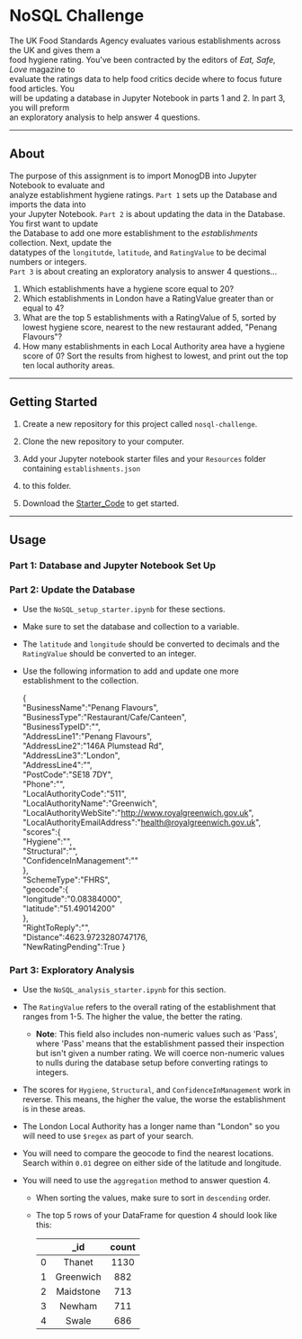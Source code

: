 # NoSQL Challenge

The UK Food Standards Agency evaluates various establishments across the UK and gives them a  
food hygiene rating. You've been contracted by the editors of *Eat, Safe, Love* magazine to  
evaluate the ratings data to help food critics decide where to focus future food articles. You  
will be updating a database in Jupyter Notebook in parts 1 and 2. In part 3, you will preform  
an exploratory analysis to help answer 4 questions.

---

## About

The purpose of this assignment is to import MonogDB into Jupyter Notebook to evaluate and  
analyze establishment hygiene ratings. `Part 1` sets up the Database and imports the data into  
your Jupyter Notebook. `Part 2` is about updating the data in the Database. You first want to update  
the Database to add one more establishment to the *establishments* collection. Next, update the  
datatypes of the `longitutde`, `latitude`, and `RatingValue` to be decimal numbers or integers.  
`Part 3` is about creating an exploratory analysis to answer 4 questions...  

  1. Which establishments have a hygiene score equal to 20?
  2. Which establishments in London have a RatingValue greater than or equal to 4?
  3. What are the top 5 establishments with a RatingValue of 5, sorted by lowest hygiene score, nearest
     to the new restaurant added, "Penang Flavours"?
  4. How many establishments in each Local Authority area have a hygiene score of 0? Sort the results
     from highest to lowest, and print out the top ten local authority areas.

---

## Getting Started

1. Create a new repository for this project called `nosql-challenge`.
2. Clone the new repository to your computer.
3. Add your Jupyter notebook starter files and your `Resources` folder containing `establishments.json`
4.  to this folder.

5.  Download the [Starter_Code](https://github.com/Kaileycar/nosql-challenge/files/12164812/Starter_Code.zip) to get started.

---

## Usage

### Part 1: Database and Jupyter Notebook Set Up  
### Part 2: Update the Database  

* Use the `NoSQL_setup_starter.ipynb` for these sections.
* Make sure to set the database and collection to a variable.
* The `latitude` and `longitude` should be converted to decimals and the `RatingValue` should be converted
  to an integer.
* Use the following information to add and update one more establishment to the collection.
  
  {  
    "BusinessName":"Penang Flavours",  
    "BusinessType":"Restaurant/Cafe/Canteen",  
    "BusinessTypeID":"",  
    "AddressLine1":"Penang Flavours",  
    "AddressLine2":"146A Plumstead Rd",  
    "AddressLine3":"London",  
    "AddressLine4":"",  
    "PostCode":"SE18 7DY",  
    "Phone":"",  
    "LocalAuthorityCode":"511",    
    "LocalAuthorityName":"Greenwich",    
    "LocalAuthorityWebSite":"http://www.royalgreenwich.gov.uk",    
    "LocalAuthorityEmailAddress":"health@royalgreenwich.gov.uk",    
    "scores":{    
        "Hygiene":"",    
        "Structural":"",    
        "ConfidenceInManagement":""    
    },    
    "SchemeType":"FHRS",    
    "geocode":{    
        "longitude":"0.08384000",    
        "latitude":"51.49014200"    
    },    
    "RightToReply":"",  
    "Distance":4623.9723280747176,  
    "NewRatingPending":True
  }  

### Part 3: Exploratory Analysis  

* Use the `NoSQL_analysis_starter.ipynb` for this section.
* The `RatingValue` refers to the overall rating of the establishment that ranges from 1-5.
  The higher the value, the better the rating.
  
    * **Note**: This field also includes non-numeric values such as 'Pass', where 'Pass' means
                that the establishment passed their inspection but isn't given a number rating.
                We will coerce non-numeric values to nulls during the database setup before
                converting ratings to integers.

* The scores for `Hygiene`, `Structural`, and `ConfidenceInManagement` work in reverse. This means,
  the higher the value, the worse the establishment is in these areas.
* The London Local Authority has a longer name than "London" so you will need to use `$regex` as part of your search.
* You will need to compare the geocode to find the nearest locations. Search within `0.01` degree on either side
  of the latitude and longitude.
* You will need to use the `aggregation` method to answer question 4.
    * When sorting the values, make sure to sort in `descending` order.  
    * The top 5 rows of your DataFrame for question 4 should look like this:
 
      |          | **_id**      |**count**      |
      |:--------:|:------------:|:-------------:|
      | 0        | Thanet       | 1130          |
      | 1        | Greenwich    | 882           |
      | 2        | Maidstone    | 713           |
      | 3        | Newham       | 711           |
      | 4        | Swale        | 686           |



